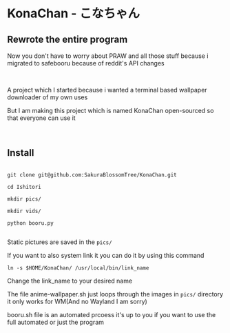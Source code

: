 <h1>KonaChan - こなちゃん</h1>

<h2>Rewrote the entire program</h2>

<p>Now you don't have to worry about PRAW and all those stuff because i migrated to safebooru because of reddit's API changes</p>

<br />

<p>A project which I started because i wanted a terminal based wallpaper downloader of my own uses</p>

<p>But I am making this project which is named KonaChan open-sourced so that everyone can use it</p>

<br/>

<h2>Install</h2>

```

git clone git@github.com:SakuraBlossomTree/KonaChan.git

cd Ishitori

mkdir pics/

mkdir vids/

python booru.py


```

Static pictures are saved in the ```pics/```

If you want to also system link it you can do it by using this command 

```
ln -s $HOME/KonaChan/ /usr/local/bin/link_name
```

Change the link_name to your desired name

The file anime-wallpaper.sh just loops through the images in ```pics/``` directory it only works for WM(And no Wayland I am sorry)

booru.sh file is an automated prcoess it's up to you if you want to use the full automated or just the program
